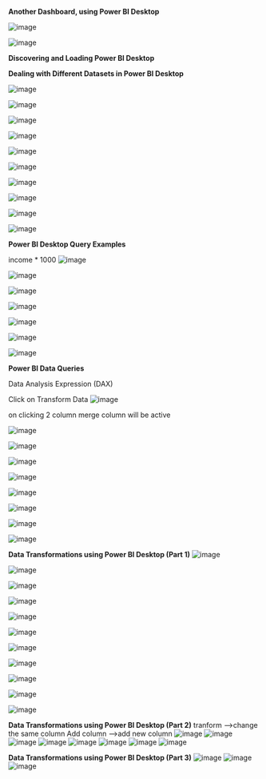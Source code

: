 **Another Dashboard, using Power BI Desktop**

![image](https://github.com/princit/Data_Analysis_and_Bussiness_Intelligence/assets/29123911/05073e86-1c5c-4a3a-bfb5-291b87b75377)

![image](https://github.com/princit/Data_Analysis_and_Bussiness_Intelligence/assets/29123911/8e8c4d22-9ea7-4dd0-ad69-7fe5dbff9ebd)

**Discovering and Loading Power BI Desktop**

**Dealing with Different Datasets in Power BI Desktop**

![image](https://github.com/princit/Data_Analysis_and_Bussiness_Intelligence/assets/29123911/2e3efa21-23f4-4b9b-b83a-cbc72ec71f3b)

![image](https://github.com/princit/Data_Analysis_and_Bussiness_Intelligence/assets/29123911/67f06355-7952-489e-9047-79894a3b695b)

![image](https://github.com/princit/Data_Analysis_and_Bussiness_Intelligence/assets/29123911/3319483e-b070-439e-b3ce-5e493d88917e)

![image](https://github.com/princit/Data_Analysis_and_Bussiness_Intelligence/assets/29123911/62352e34-1866-4864-9492-360bcdbf8d3a)

![image](https://github.com/princit/Data_Analysis_and_Bussiness_Intelligence/assets/29123911/cc480793-6f57-4583-b95a-8cc2f107bbb5)

![image](https://github.com/princit/Data_Analysis_and_Bussiness_Intelligence/assets/29123911/68297f5e-49b7-4230-a43a-cd2810719147)

![image](https://github.com/princit/Data_Analysis_and_Bussiness_Intelligence/assets/29123911/261a7912-7195-4768-9243-936fb30a338c)

![image](https://github.com/princit/Data_Analysis_and_Bussiness_Intelligence/assets/29123911/62b30162-b38b-43ec-9478-146674ea0306)

![image](https://github.com/princit/Data_Analysis_and_Bussiness_Intelligence/assets/29123911/bef7193a-da5d-45ba-853f-691d2ef1ea9c)

![image](https://github.com/princit/Data_Analysis_and_Bussiness_Intelligence/assets/29123911/9322516b-fa30-47f8-a45c-c9b8d583ace2)

**Power BI Desktop Query Examples**

income * 1000
![image](https://github.com/princit/Data_Analysis_and_Bussiness_Intelligence/assets/29123911/0d965928-5ed5-4550-afaa-14f3ec5e4187)

![image](https://github.com/princit/Data_Analysis_and_Bussiness_Intelligence/assets/29123911/8c7fe930-f025-48b9-bdad-ac5ac5be780b)

![image](https://github.com/princit/Data_Analysis_and_Bussiness_Intelligence/assets/29123911/d063f1c3-976e-4314-9e1f-dde5b8d9b26e)

![image](https://github.com/princit/Data_Analysis_and_Bussiness_Intelligence/assets/29123911/c37dc6e6-e378-45b4-9c5b-7284ae9546ab)

![image](https://github.com/princit/Data_Analysis_and_Bussiness_Intelligence/assets/29123911/710c8203-3aec-4a75-99ec-24b3ab1d2b62)

![image](https://github.com/princit/Data_Analysis_and_Bussiness_Intelligence/assets/29123911/a8fe366b-fd57-4061-b69b-7c65ac85ba93)

![image](https://github.com/princit/Data_Analysis_and_Bussiness_Intelligence/assets/29123911/1350a143-1a81-4832-a434-483fe2ecfb0b)


**Power BI Data Queries**

Data Analysis Expression (DAX)

Click on Transform Data
![image](https://github.com/princit/Data_Analysis_and_Bussiness_Intelligence/assets/29123911/7a1aa544-640d-43a9-8047-d1afd13abcca)

on clicking 2 column merge column will be active

![image](https://github.com/princit/Data_Analysis_and_Bussiness_Intelligence/assets/29123911/cb73c51e-3437-4790-86bd-1182b94c8963)

![image](https://github.com/princit/Data_Analysis_and_Bussiness_Intelligence/assets/29123911/41bccb57-db19-4faa-ac99-400a35ccc3f5)

![image](https://github.com/princit/Data_Analysis_and_Bussiness_Intelligence/assets/29123911/550c7bfb-aecd-46b6-8b87-e35cd323f2ad)

![image](https://github.com/princit/Data_Analysis_and_Bussiness_Intelligence/assets/29123911/970a43c5-088d-4c7d-affa-7e2d604f6eb5)

![image](https://github.com/princit/Data_Analysis_and_Bussiness_Intelligence/assets/29123911/ecdc3ff4-f836-487f-9a0c-1cae6c5c0a68)

![image](https://github.com/princit/Data_Analysis_and_Bussiness_Intelligence/assets/29123911/fa822335-8d46-4444-9a26-15b45768d357)

![image](https://github.com/princit/Data_Analysis_and_Bussiness_Intelligence/assets/29123911/84441718-17d0-4d66-8e74-68894ebaa8d1)

![image](https://github.com/princit/Data_Analysis_and_Bussiness_Intelligence/assets/29123911/a4b89b0f-47ea-443b-99a6-22849d9f10d8)

**Data Transformations using Power BI Desktop (Part 1)**
![image](https://github.com/princit/Data_Analysis_and_Bussiness_Intelligence/assets/29123911/47eaa68f-51c1-4d47-bb84-0107fac4f71b)

![image](https://github.com/princit/Data_Analysis_and_Bussiness_Intelligence/assets/29123911/eab31acf-ee28-45f3-a87a-ceb788c9071a)

![image](https://github.com/princit/Data_Analysis_and_Bussiness_Intelligence/assets/29123911/f5ad9c15-d011-43af-9855-933fdffe7a37)

![image](https://github.com/princit/Data_Analysis_and_Bussiness_Intelligence/assets/29123911/5a21f349-a622-4ccc-ac1a-b105e913ca72)

![image](https://github.com/princit/Data_Analysis_and_Bussiness_Intelligence/assets/29123911/7cefd125-a471-4256-ada6-8d006567ccc6)

![image](https://github.com/princit/Data_Analysis_and_Bussiness_Intelligence/assets/29123911/dbc241b4-1560-47e2-9a2a-d73255cce366)

![image](https://github.com/princit/Data_Analysis_and_Bussiness_Intelligence/assets/29123911/cdc7eaeb-88eb-4bd2-b4e4-982d3b7ce865)

![image](https://github.com/princit/Data_Analysis_and_Bussiness_Intelligence/assets/29123911/62daabf8-b1c4-4b4a-9691-9f75fd356fcc)

![image](https://github.com/princit/Data_Analysis_and_Bussiness_Intelligence/assets/29123911/d0225b74-3b40-4e78-807a-4b49fcf5d443)

![image](https://github.com/princit/Data_Analysis_and_Bussiness_Intelligence/assets/29123911/d17f85ef-c5fa-4ec8-bebc-52cc8bbb4af5)

![image](https://github.com/princit/Data_Analysis_and_Bussiness_Intelligence/assets/29123911/2463966d-d71b-45e0-b0c5-77130e9b6d44)

**Data Transformations using Power BI Desktop (Part 2)**
tranform -->change the same column
Add column -->add new column
![image](https://github.com/princit/Data_Analysis_and_Bussiness_Intelligence/assets/29123911/0803878c-c114-4bec-88d2-dedf7483e631)
![image](https://github.com/princit/Data_Analysis_and_Bussiness_Intelligence/assets/29123911/25beea89-553f-4ba6-a607-8fb3a0ae2985)
![image](https://github.com/princit/Data_Analysis_and_Bussiness_Intelligence/assets/29123911/e5c7a8a7-77ad-462b-a9da-74603255f259)
![image](https://github.com/princit/Data_Analysis_and_Bussiness_Intelligence/assets/29123911/1cc2d768-405f-4406-b8da-918968f32f5a)
![image](https://github.com/princit/Data_Analysis_and_Bussiness_Intelligence/assets/29123911/e8a755ee-c49b-4e89-b5e0-2b59a1b351c3)
![image](https://github.com/princit/Data_Analysis_and_Bussiness_Intelligence/assets/29123911/eeef3f04-1be2-4f6d-abc4-c06602b4b420)
![image](https://github.com/princit/Data_Analysis_and_Bussiness_Intelligence/assets/29123911/267ceace-57d9-4a63-974a-da65e4fb3f7c)
![image](https://github.com/princit/Data_Analysis_and_Bussiness_Intelligence/assets/29123911/6c153045-dcb9-4057-83c2-79b243632d85)

**Data Transformations using Power BI Desktop (Part 3)**
![image](https://github.com/princit/Data_Analysis_and_Bussiness_Intelligence/assets/29123911/1a8f2123-db8d-490b-b327-a4b3410a3772)
![image](https://github.com/princit/Data_Analysis_and_Bussiness_Intelligence/assets/29123911/b50dfd89-96d9-460a-b783-7ee06a0bfc20)
![image](https://github.com/princit/Data_Analysis_and_Bussiness_Intelligence/assets/29123911/8882ab78-c079-42ab-a4b1-76d8593f3783)


